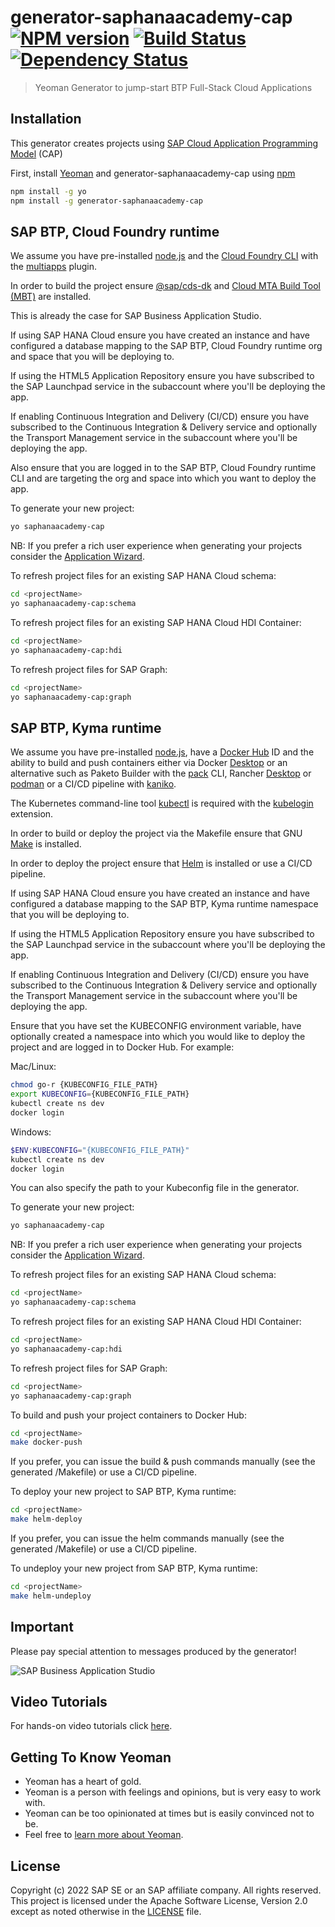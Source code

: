 # generator-saphanaacademy-cap [![NPM version][npm-image]][npm-url] [![Build Status][travis-image]][travis-url] [![Dependency Status][daviddm-image]][daviddm-url]
> Yeoman Generator to jump-start BTP Full-Stack Cloud Applications

## Installation

This generator creates projects using [SAP Cloud Application Programming Model](https://cap.cloud.sap/) (CAP)

First, install [Yeoman](http://yeoman.io) and generator-saphanaacademy-cap using [npm](https://www.npmjs.com/)

```bash
npm install -g yo
npm install -g generator-saphanaacademy-cap
```

## SAP BTP, Cloud Foundry runtime
We assume you have pre-installed [node.js](https://nodejs.org/) and the [Cloud Foundry CLI](https://github.com/cloudfoundry/cli) with the [multiapps](https://github.com/cloudfoundry-incubator/multiapps-cli-plugin) plugin.

In order to build the project ensure [@sap/cds-dk](https://www.npmjs.com/package/@sap/cds-dk) and [Cloud MTA Build Tool (MBT)](https://sap.github.io/cloud-mta-build-tool/) are installed.

This is already the case for SAP Business Application Studio.

If using SAP HANA Cloud ensure you have created an instance and have configured a database mapping to the SAP BTP, Cloud Foundry runtime org and space that you will be deploying to.

If using the HTML5 Application Repository ensure you have subscribed to the SAP Launchpad service in the subaccount where you'll be deploying the app.

If enabling Continuous Integration and Delivery (CI/CD) ensure you have subscribed to the Continuous Integration & Delivery service and optionally the Transport Management service in the subaccount where you'll be deploying the app.

Also ensure that you are logged in to the SAP BTP, Cloud Foundry runtime CLI and are targeting the org and space into which you want to deploy the app.

To generate your new project:

```bash
yo saphanaacademy-cap
```
NB: If you prefer a rich user experience when generating your projects consider the [Application Wizard](https://marketplace.visualstudio.com/items?itemName=SAPOS.yeoman-ui).

To refresh project files for an existing SAP HANA Cloud schema:

```bash
cd <projectName>
yo saphanaacademy-cap:schema
```

To refresh project files for an existing SAP HANA Cloud HDI Container:

```bash
cd <projectName>
yo saphanaacademy-cap:hdi
```

To refresh project files for SAP Graph:

```bash
cd <projectName>
yo saphanaacademy-cap:graph
```

## SAP BTP, Kyma runtime
We assume you have pre-installed [node.js](https://nodejs.org/), have a [Docker Hub](https://hub.docker.com/) ID and the ability to build and push containers either via Docker [Desktop](https://www.docker.com/products/docker-desktop) or an alternative such as Paketo Builder with the [pack](https://buildpacks.io/docs/tools/pack/) CLI, Rancher [Desktop](https://rancherdesktop.io/) or [podman](https://podman.io) or a CI/CD pipeline with [kaniko](https://github.com/GoogleContainerTools/kaniko).

The Kubernetes command-line tool [kubectl](https://kubernetes.io/docs/tasks/tools/) is required with the [kubelogin](https://github.com/int128/kubelogin) extension.

In order to build or deploy the project via the Makefile ensure that GNU [Make](https://www.gnu.org/software/make) is installed.

In order to deploy the project ensure that [Helm](https://helm.sh/docs/intro/install) is installed or use a CI/CD pipeline.

If using SAP HANA Cloud ensure you have created an instance and have configured a database mapping to the SAP BTP, Kyma runtime namespace that you will be deploying to.

If using the HTML5 Application Repository ensure you have subscribed to the SAP Launchpad service in the subaccount where you'll be deploying the app.

If enabling Continuous Integration and Delivery (CI/CD) ensure you have subscribed to the Continuous Integration & Delivery service and optionally the Transport Management service in the subaccount where you'll be deploying the app.

Ensure that you have set the KUBECONFIG environment variable, have optionally created a namespace into which you would like to deploy the project and are logged in to Docker Hub. For example:

Mac/Linux:
```bash
chmod go-r {KUBECONFIG_FILE_PATH}
export KUBECONFIG={KUBECONFIG_FILE_PATH}
kubectl create ns dev
docker login
```
Windows:
```powershell
$ENV:KUBECONFIG="{KUBECONFIG_FILE_PATH}"
kubectl create ns dev
docker login
```

You can also specify the path to your Kubeconfig file in the generator.

To generate your new project:

```bash
yo saphanaacademy-cap
```
NB: If you prefer a rich user experience when generating your projects consider the [Application Wizard](https://marketplace.visualstudio.com/items?itemName=SAPOS.yeoman-ui).

To refresh project files for an existing SAP HANA Cloud schema:

```bash
cd <projectName>
yo saphanaacademy-cap:schema
```

To refresh project files for an existing SAP HANA Cloud HDI Container:

```bash
cd <projectName>
yo saphanaacademy-cap:hdi
```

To refresh project files for SAP Graph:

```bash
cd <projectName>
yo saphanaacademy-cap:graph
```

To build and push your project containers to Docker Hub:
```bash
cd <projectName>
make docker-push
```
If you prefer, you can issue the build & push commands manually (see the generated <projectName>/Makefile) or use a CI/CD pipeline.

To deploy your new project to SAP BTP, Kyma runtime:
```bash
cd <projectName>
make helm-deploy
```
If you prefer, you can issue the helm commands manually (see the generated <projectName>/Makefile) or use a CI/CD pipeline.

To undeploy your new project from SAP BTP, Kyma runtime:
```bash
cd <projectName>
make helm-undeploy
```

## Important
Please pay special attention to messages produced by the generator!

![SAP Business Application Studio](demo.gif)

## Video Tutorials

For hands-on video tutorials click [here](https://www.youtube.com/playlist?list=PLkzo92owKnVwQ-0oT78691fqvHrYXd5oN).

## Getting To Know Yeoman

 * Yeoman has a heart of gold.
 * Yeoman is a person with feelings and opinions, but is very easy to work with.
 * Yeoman can be too opinionated at times but is easily convinced not to be.
 * Feel free to [learn more about Yeoman](http://yeoman.io/).

## License

Copyright (c) 2022 SAP SE or an SAP affiliate company. All rights reserved. This project is licensed under the Apache Software License, Version 2.0 except as noted otherwise in the [LICENSE](LICENSE) file.

[npm-image]: https://badge.fury.io/js/generator-saphanaacademy-cap.svg
[npm-url]: https://npmjs.org/package/generator-saphanaacademy-cap
[travis-image]: https://travis-ci.com/saphanaacademy/generator-saphanaacademy-cap.svg?branch=main
[travis-url]: https://travis-ci.com/saphanaacademy/generator-saphanaacademy-cap
[daviddm-image]: https://david-dm.org/saphanaacademy/generator-saphanaacademy-cap.svg?theme=shields.io
[daviddm-url]: https://david-dm.org/saphanaacademy/generator-saphanaacademy-cap
